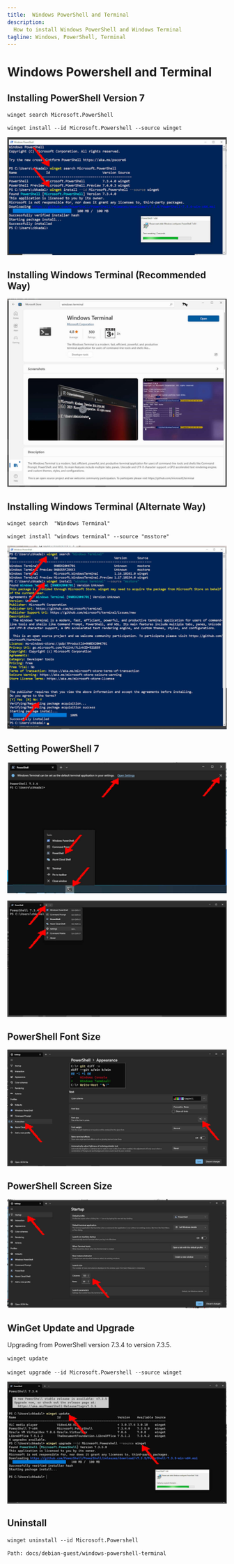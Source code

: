 ```yaml
---
title:  Windows PowerShell and Terminal
description:
  How to install Windows PowerShell and Windows Terminal
tagline: Windows, PowerShell, Terminal
---
```

# Windows Powershell and Terminal


## Installing PowerShell Version 7


```
winget search Microsoft.PowerShell
```

```
winget install --id Microsoft.Powershell --source winget
```


![dospA-01](../../static/img/legacy/dospA-01.jpg)


## Installing Windows Terminal (Recommended Way)


![dospA-02](../../static/img/legacy/dospA-02.jpg)


## Installing Windows Terminal (Alternate Way)
```
winget search  "Windows Terminal"
```

```
winget install "windows terminal" --source "msstore"
```


![dospA-03](../../static/img/legacy/dospA-03.jpg)


## Setting PowerShell 7


![dospA-04](../../static/img/legacy/dospA-04.jpg)


![dospA-05](../../static/img/legacy/dospA-05.jpg)


## PowerShell Font Size


![dospA-06](../../static/img/legacy/dospA-06.jpg)


## PowerShell Screen Size


![dospA-07](../../static/img/legacy/dospA-07.jpg)


## WinGet Update and Upgrade



Upgrading from PowerShell version 7.3.4 to version 7.3.5.



```
winget update

winget upgrade --id Microsoft.Powershell --source winget
```


![dospB-01](../../static/img/legacy/dospB-01.jpg)


## Uninstall



```
winget uninstall --id Microsoft.Powershell
```

```
Path: docs/debian-guest/windows-powershell-terminal
```